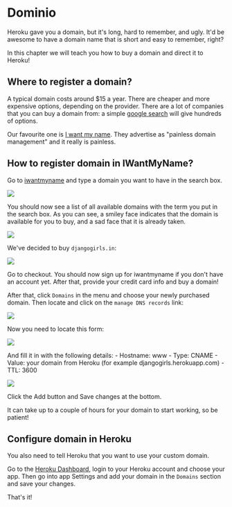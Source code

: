 # Dominio

Heroku gave you a domain, but it's long, hard to remember, and ugly. It'd be awesome to have a domain name that is short and easy to remember, right?

In this chapter we will teach you how to buy a domain and direct it to Heroku!

## Where to register a domain?

A typical domain costs around $15 a year. There are cheaper and more expensive options, depending on the provider. There are a lot of companies that you can buy a domain from: a simple [google search][1] will give hundreds of options.

 [1]: https://www.google.com/search?q=register%20domain

Our favourite one is [I want my name][2]. They advertise as "painless domain management" and it really is painless.

 [2]: https://iwantmyname.com/

## How to register domain in IWantMyName?

Go to [iwantmyname][3] and type a domain you want to have in the search box.

 [3]: http://iwantmyname.com

![][4]

 [4]: images/1.png

You should now see a list of all available domains with the term you put in the search box. As you can see, a smiley face indicates that the domain is available for you to buy, and a sad face that it is already taken.

![][5]

 [5]: images/2.png

We've decided to buy `djangogirls.in`:

![][6]

 [6]: images/3.png

Go to checkout. You should now sign up for iwantmyname if you don't have an account yet. After that, provide your credit card info and buy a domain!

After that, click `Domains` in the menu and choose your newly purchased domain. Then locate and click on the `manage DNS records` link:

![][7]

 [7]: images/4.png

Now you need to locate this form:

![][8]

 [8]: images/5.png

And fill it in with the following details: - Hostname: www - Type: CNAME - Value: your domain from Heroku (for example djangogirls.herokuapp.com) - TTL: 3600

![][9]

 [9]: images/6.png

Click the Add button and Save changes at the bottom.

It can take up to a couple of hours for your domain to start working, so be patient!

## Configure domain in Heroku

You also need to tell Heroku that you want to use your custom domain.

Go to the [Heroku Dashboard][10], login to your Heroku account and choose your app. Then go into app Settings and add your domain in the `Domains` section and save your changes.

 [10]: https://dashboard.heroku.com/apps

That's it!